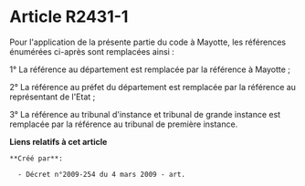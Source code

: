 # Article R2431-1

Pour l'application de la présente partie du code à Mayotte, les références énumérées ci-après sont remplacées ainsi :

1° La référence au département est remplacée par la référence à Mayotte ;

2° La référence au préfet du département est remplacée par la référence au représentant de l'Etat ;

3° La référence au tribunal d'instance et tribunal de grande instance est remplacée par la référence au tribunal de première
instance.

**Liens relatifs à cet article**

	**Créé par**:

	  - Décret n°2009-254 du 4 mars 2009 - art.
